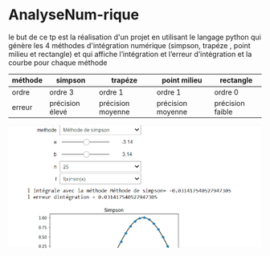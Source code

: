 # AnalyseNum-rique
<!-- START doctoc generated TOC please keep comment here to allow auto update -->
<!-- DON'T EDIT THIS SECTION, INSTEAD RE-RUN doctoc TO UPDATE -->

le but de ce tp est la réalisation d'un projet en utilisant le langage python qui génère les 4 méthodes d'intégration numérique (simpson, trapéze , point milieu et rectangle) et qui affiche l’intégration et l’erreur d’intégration et la courbe pour chaque méthode

| méthode | simpson         | trapéze           | point milieu      | rectangle        |
|---------|-----------------|-------------------|-------------------|------------------|
| ordre   | ordre 3         | ordre 1           | ordre 1           | ordre 0          |
| erreur  | précision élevé | précision moyenne | précision moyenne | précision faible |





![Alt Text](dm.gif)


